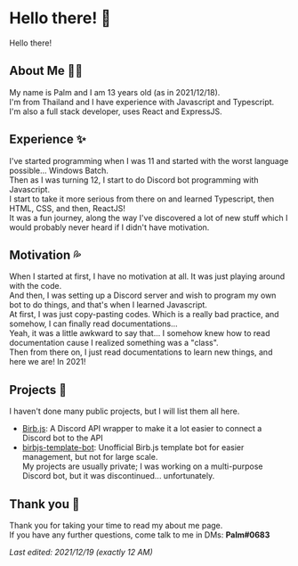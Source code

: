 # Hello there! 👋
Hello there!

## About Me 👦🏻
My name is Palm and I am 13 years old (as in 2021/12/18).  
I'm from Thailand and I have experience with Javascript and Typescript.  
I'm also a full stack developer, uses React and ExpressJS.  

## Experience ✨
I've started programming when I was 11 and started with the worst language possible... Windows Batch.  
Then as I was turning 12, I start to do Discord bot programming with Javascript.  
I start to take it more serious from there on and learned Typescript, then HTML, CSS, and then, ReactJS!  
It was a fun journey, along the way I've discovered a lot of new stuff which I would probably never heard if I didn't have motivation.  

## Motivation 💦
When I started at first, I have no motivation at all. It was just playing around with the code.  
And then, I was setting up a Discord server and wish to program my own bot to do things, and that's when I learned Javascript.  
At first, I was just copy-pasting codes. Which is a really bad practice, and somehow, I can finally read documentations...  
Yeah, it was a little awkward to say that... I somehow knew how to read documentation cause I realized something was a "class".  
Then from there on, I just read documentations to learn new things, and here we are! In 2021!

## Projects 📑
I haven't done many public projects, but I will list them all here.  
 - [Birb.js](https://github.com/BirbJS/Birb): A Discord API wrapper to make it a lot easier to connect a Discord bot to the API  
 - [birbjs-template-bot](https://github.com/PalmDevs/birbjs-template-bot): Unofficial Birb.js template bot for easier management, but not for large scale.  
My projects are usually private; I was working on a multi-purpose Discord bot, but it was discontinued... unfortunately.

## Thank you 💖
Thank you for taking your time to read my about me page.  
If you have any further questions, come talk to me in DMs: **Palm#0683**

*Last edited: 2021/12/19 (exactly 12 AM)*
